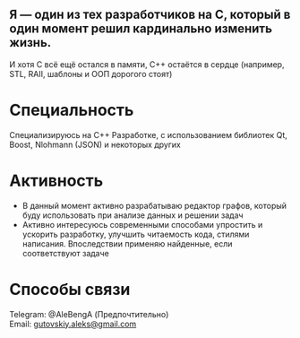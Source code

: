 ## Я — один из тех разработчиков на C, который в один момент решил кардинально изменить жизнь.  
И хотя C всё ещё остался в памяти, C++ остаётся в сердце (например, STL, RAII, шаблоны и ООП дорогого стоят)

# Специальность
Специализируюсь на C++ Разработке, с использованием библиотек Qt, Boost, Nlohmann (JSON) и некоторых других

# Активность
- В данный момент активно разрабатываю редактор графов, который буду использовать при анализе данных и решении задач
- Активно интересуюсь современными способами упростить и ускорить разработку, улучшить читаемость кода, стилями написания. Впоследствии применяю найденные, если соответствуют задаче

# Способы связи
Telegram: @AleBengA (Предпочтительно)  
Email: gutovskiy.aleks@gmail.com
